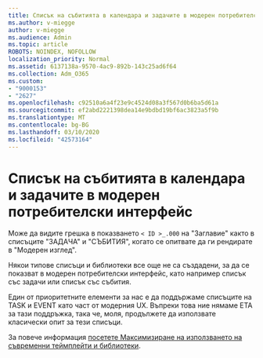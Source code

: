 ```yaml
---
title: Списък на събитията в календара и задачите в модерен потребителски интерфейс
ms.author: v-miegge
author: v-miegge
ms.audience: Admin
ms.topic: article
ROBOTS: NOINDEX, NOFOLLOW
localization_priority: Normal
ms.assetid: 6137138a-9570-4ac9-892b-143c25ad6f64
ms.collection: Adm_O365
ms.custom:
- "9000153"
- "2627"
ms.openlocfilehash: c92510a6a4f23e9c4524d08a3f567d0b6ba5d61a
ms.sourcegitcommit: ef2abd2221398dea14e9bdbd19bf6ac3823a5f9b
ms.translationtype: MT
ms.contentlocale: bg-BG
ms.lasthandoff: 03/10/2020
ms.locfileid: "42573164"
---
```

# <a name="task-and-calendar-event-list-in-modern-ui"></a>Списък на събитията в календара и задачите в модерен потребителски интерфейс

Може да видите грешка в показването `< ID >_.000` на "Заглавие" както в списъците "ЗАДАЧА" и "СЪБИТИЯ", когато се опитвате да ги рендирате в "Модерен изглед".

Някои типове списъци и библиотеки все още не са създадени, за да се показват в модерен потребителски интерфейс, като например списък със задачи или списък със събития.

Един от приоритетните елементи за нас е да поддържаме списъците на TASK и EVENT като част от модерния UX. Въпреки това ние нямаме ETA за тази поддръжка, така че, моля, продължете да използвате класически опит за тези списъци.

За повече информация [посетете Максимизиране на използването на съвременни теймплейти и библиотеки](https://docs.microsoft.com/sharepoint/dev/transform/modernize-userinterface-lists-and-libraries).
